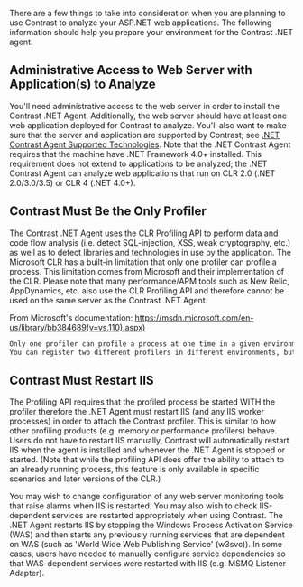 <!--
title: "Getting Started with the .Net Agent"
description: "Planning for the Contrast .NET Agent."
tags: "configuration planning agent .Net"
-->

There are a few things to take into consideration when you are planning to use Contrast to analyze your ASP.NET web applications. The following information should help you prepare your environment for the Contrast .NET agent.

## Administrative Access to Web Server with Application(s) to Analyze
You'll need administrative access to the web server in order to install the Contrast .NET Agent. Additionally, the web server should have at least one web application deployed for Contrast to analyze. You'll also want to make sure that the server and application are supported by Contrast; see [.NET Contrast Agent Supported Technologies](user_netinstall.html#supp). Note that the .NET Contrast Agent requires that the machine have .NET Framework 4.0+ installed.  This requirement does not extend to applications to be analyzed; the .NET Contrast Agent can analyze web applications that run on CLR 2.0 (.NET 2.0/3.0/3.5) or CLR 4 (.NET 4.0+).

## Contrast Must Be the Only Profiler 
The Contrast .NET Agent uses the CLR Profiling API to perform data and code flow analysis (i.e. detect SQL-injection, XSS, weak cryptography, etc.) as well as to detect libraries and technologies in use by the application. The Microsoft CLR has a built-in limitation that only one profiler can profile a process. This limitation comes from Microsoft and their implementation of the CLR. Please note that many performance/APM tools such as New Relic, AppDynamics, etc. also use the CLR Profiling API and therefore cannot be used on the same server as the Contrast .NET Agent.  

From Microsoft's documentation: https://msdn.microsoft.com/en-us/library/bb384689(v=vs.110).aspx)

```bash
Only one profiler can profile a process at one time in a given environment. 
You can register two different profilers in different environments, but each must profile separate processes.
```

## Contrast Must Restart IIS 

The Profiling API requires that the profiled process be started WITH the profiler therefore the .NET Agent must restart IIS (and any IIS worker processes) in order to attach the Contrast profiler. This is similar to how other profiling products (e.g. memory or performance profilers) behave. Users do not have to restart IIS manually, Contrast will automatically restart IIS when the agent is installed and whenever the .NET Agent is stopped or started. (Note that while the profiling API does offer the ability to attach to an already running process, this feature is only available in specific scenarios and later versions of the CLR.)

You may wish to change configuration of any web server monitoring tools that raise alarms when IIS is restarted. You may also wish to check IIS-dependent services are restarted appropriately when using Contrast. The .NET Agent restarts IIS by stopping the Windows Process Activation Service (WAS) and then starts any previously running services that are dependent on WAS (such as 'World Wide Web Publishing Service' (w3svc)). In some cases, users have needed to manually configure service dependencies so that WAS-dependent services were restarted with IIS (e.g. MSMQ Listener Adapter). 
